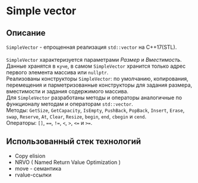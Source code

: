 # Simple vector

## Описание

`SimpleVector` - eпрощенная реализация `std::vector` на C++17(STL).<br><br>
`SimpleVector` характеризуется параметрами *Размер* и *Вместимость*. Данные хранятся в `куче`, в самом `SimpleVector` хранится только адрес первого элемента массива или `nullptr`.<br>
 Реализованы конструкторы `SimpleVector`: по умолчанию, копирования, перемещения и парметризованные конструкторы для задания размера, вместимости и задания содержимого массива.<br>
 Для `SimpleVector` разработаны методы и операторы аналогичные по функционалу методам и операторам `std::vector`.<br>
 Методы: `GetSize`, `GetCapacity`, `IsEmpty`, `PushBack`, `PopBack`, `Insert`, `Erase`, `swap`, `Reserve`, `At`, `Clear`, `Resize`, `begin`, `end`, `cbegin` и `cend`.<br>
 Операторы: `[]`, `==`, `!=`, `<`, `>`, `<=` и `>=`.

## Использованный стек технологий
  - Copy elision
  - NRVO ( Named Return Value Optimization )
  - move - семантика
  - rvalue-ссылки
